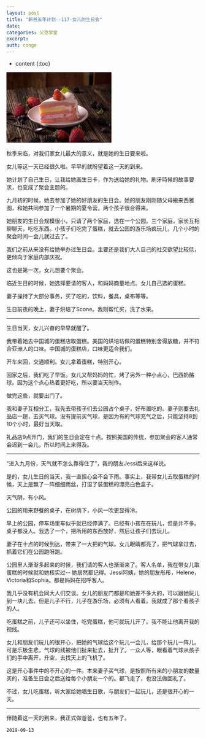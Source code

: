 ```yaml
---
layout: post
title: "新爸五年计划--117-女儿的生日会"
date:
categories: 父范学堂
excerpt:
auth: conge
---
```

* content
{:toc}

![图片来自于85C网站](/assets/images/父范学堂/118382-1421e76286013992.png)

秋季来临，对我们家女儿最大的意义，就是她的生日要来啦。

女儿等这一天已经很久啦。早早的就盼望着这一天的到来。

她计划了自己生日，让我给她画生日卡，作为送给她的礼物。刷牙時候的故事要求，也变成了聚会主题的。

九月初的时候，她去参加了她的好朋友的生日会。她的朋友刚刚随父母搬来西雅图，和她共同参加了一个暑期的夏令营。两个孩子很合得来。

她朋友的生日会规模很小，只请了两个家庭，选在一个公园。三个家庭，家长互相聊聊天，吃吃东西。小孩子们吃完了蛋糕，就去公园的游乐场疯玩儿，几个小时的聚会时间一会儿就过去了。

我们之前从来没有给她举办过生日会。主要还是我们大人自己的社交欲望比较低，更倾向于家庭内部庆祝。

这也是第一次，女儿想要个聚会。

临近生日的时候，她选择要请的客人，和妈妈商量地点。女儿自己选的蛋糕。

妻子操持了大部分事务，买了吃的，饮料，餐具，桌布等等。

生日前夜的晚上，妻子烘培了Scone。我则帮忙买，洗了水果。

------

生日当天，女儿兴奋的早早就醒了。

我带着她去中国城的蛋糕店取蛋糕。美国的烘培坊做的蛋糕特别舍得放糖，并不符合亚洲人的口味。中国城的蛋糕店，口味更适合我们。

开车来回，交通顺利。女儿拿着蛋糕，特别开心。

回家之后，我们吃了早饭。女儿又帮妈妈的忙，烤了另外一种小点心，巴西奶酪球。因为这个点心热着更好吃，所以要当天制作。

做完这些，就要出门了。

我和妻子互相分工，我先去带孩子们去公园占个桌子，好布置吃的。妻子则要去礼品店一趟，去买气球。没有提前买气球，是因为有的气球充气之后，只能坚持8到10个小时，最好当天取。

礼品店9点开门，我们的生日会定在十点。按照美国的传统，参加聚会的客人通常会迟到一会儿，所以时间上来得及。

------

“进入九月份，天气就不怎么靠得住了”，我的朋友Jessi后来这样说。

是的，女儿生日的当天，我一直担心会不会下雨。事实上，我带女儿去取蛋糕的时候，天上是飘了一阵细细雨丝，打湿了装蛋糕的漂亮白色盒子。

天气阴，有小风。

公园的用来野餐的桌子，在树荫下，小风一吹更显得冷。

早上的公园，停车场里车似乎就已经停满了。已经有小孩在在玩儿，但是并不多。桌子都没人。我选了一个，把所用的东西放好，然后让孩子们去玩儿。

妻子在十点的时候到达，带来了一大把的气球。女儿眼睛都亮了，把气球拿过去，抓着它们在公园跑呀跑。

公园里人渐渐多起来的时候，我们请的客人也渐渐来了。客人名单，我在带女儿取蛋糕的时候就和她核实过-- 她居然都记得。Jessi阿姨，她的朋友彤彤，Helene，Victoria和Sophia。都是妈妈在招呼客人。

我几乎没有机会同大人们交谈。女儿的朋友门都是和她差不多大的，可以跟她玩儿到一块儿去。但是儿子不行，儿子在游乐场，必须有人看着。我就成了那个看孩子的人。

吃蛋糕之前，儿子还可以坐住，吃完蛋糕，他可就玩儿开了。我不能让他离开我的视线。

女儿和朋友们玩儿的很开心，把她的气球给这个玩儿一会儿，给那个玩儿一阵儿。可是乐极生悲，气球的线被他们扯来扯去，扯开了。一众人等，眼看着气球从孩子们的手中离开，升空，去找天上的飞机了。

这是开心事件中的不开心的一件。本来妻子买气球，是按照所有来的小朋友的数量买的，准备生日会之后送给每个小朋友一个的。都飞走了，也没法做回礼了。

不过，女儿吃蛋糕，听大家给她唱生日歌，与朋友们一起玩儿，还是很开心的一天。

---------

伴随着这一天的到来，我正式做爸爸，也有五年了。

```
2019-09-13
```
